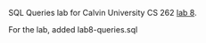 SQL Queries lab for Calvin University
CS 262 [lab 8](https://cs.calvin.edu/courses/cs/262/kvlinden/08is/lab.html).

For the lab, added lab8-queries.sql